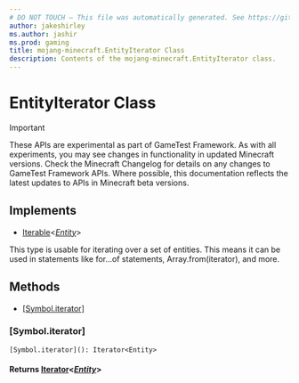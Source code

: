 ```yaml
---
# DO NOT TOUCH — This file was automatically generated. See https://github.com/Mojang/MinecraftApiDocsGenerator to modify descriptions, examples, etc.
author: jakeshirley
ms.author: jashir
ms.prod: gaming
title: mojang-minecraft.EntityIterator Class
description: Contents of the mojang-minecraft.EntityIterator class.
---
```

# EntityIterator Class
>[!IMPORTANT]
>These APIs are experimental as part of GameTest Framework. As with all experiments, you may see changes in functionality in updated Minecraft versions. Check the Minecraft Changelog for details on any changes to GameTest Framework APIs. Where possible, this documentation reflects the latest updates to APIs in Minecraft beta versions.

## Implements
- [Iterable](https://microsoft.github.io/PowerBI-JavaScript/interfaces/_node_modules_typedoc_node_modules_typescript_lib_lib_es2015_iterable_d_.iterable.html)&lt;[*Entity*](Entity.md)&gt;

This type is usable for iterating over a set of entities. This means it can be used in statements like for...of statements, Array.from(iterator), and more.

## Methods
- [[Symbol.iterator]](#[symbol.iterator])

### **[Symbol.iterator]**
`
[Symbol.iterator](): Iterator<Entity>
`

#### **Returns** [Iterator](https://microsoft.github.io/PowerBI-JavaScript/interfaces/_node_modules_typedoc_node_modules_typescript_lib_lib_es2015_iterable_d_.iterator.html)&lt;[*Entity*](Entity.md)&gt;
